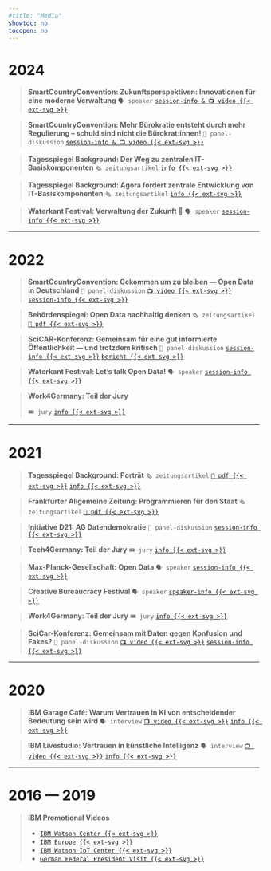 ```yaml
---
#title: "Media"
showtoc: no
tocopen: no
---
```

# 2024
>**SmartCountryConvention: Zukunftsperspektiven: Innovationen für eine moderne Verwaltung**
> `🗣️ speaker` [`session-info & 📺 video {{< ext-svg >}}`](https://www.smartcountry.berlin/de/programm/programmueberblick/#eventdate--Zukunftsperspektiven:-Innovationen-für-eine-moderne-Verwaltung--0a0a8dc1-7d6b-44f6-9060-f47bf277666e)

>**SmartCountryConvention: Mehr Bürokratie entsteht durch mehr Regulierung – schuld sind nicht die Bürokrat:innen!**
> `💬 panel-diskussion` [`session-info & 📺 video {{< ext-svg >}}`](https://www.smartcountry.berlin/de/programm/programmueberblick/#eventdate--Mehr-Bürokratie-entsteht-durch-mehr-Regulierung-–-schuld-sind-nicht-die-Bürokrat:innen!--bfc1f848-dc67-42f1-8499-7e8f981b585a)

>**Tagesspiegel Background:  Der Weg zu zentralen IT-Basiskomponenten**
> `🗞️ zeitungsartikel` [`info {{< ext-svg >}}`](https://background.tagesspiegel.de/digitalisierung-und-ki/briefing/der-weg-zu-zentralen-it-basiskomponenten)

>**Tagesspiegel Background:  Agora fordert zentrale Entwicklung von IT-Basiskomponenten**
> `🗞️ zeitungsartikel` [`info {{< ext-svg >}}`](https://background.tagesspiegel.de/digitalisierung-und-ki/briefing/agora-fordert-zentrale-entwicklung-von-it-basiskomponenten)

>**Waterkant Festival: Verwaltung der Zukunft 🔮**
> `🗣️ speaker` [`session-info {{< ext-svg >}}`]([https://waterkant2022.sched.com/event/12XKR/open-data-new-startup-potentials](https://waterkantfestival2024.sched.com/event/1dJb9/verwaltung-der-zukunft))

***
# 2022
>**SmartCountryConvention: Gekommen um zu bleiben — Open Data in Deutschland**
> `💬 panel-diskussion` [`📺 video {{< ext-svg >}}`](https://youtu.be/9GRDcw9V_Dc) [`session-info {{< ext-svg >}}`](https://online.smartcountry.berlin/eventdate/Came-to-stay-Open-Data-in-German--ed_052)

>**Behördenspiegel: Open Data nachhaltig denken**
>`🗞️ zeitungsartikel` [`📄 pdf {{< ext-svg >}}`](/202202_Behoerden_Spiegel_Mahendran_CCOD.pdf)

>**SciCAR-Konferenz: Gemeinsam für eine gut informierte Öffentlichkeit — und trotzdem kritisch** `💬 panel-diskussion` [`session-info {{< ext-svg >}}`](https://sched.co/14ac2) [`bericht {{< ext-svg >}}`](https://www.wissenschaftsjournalismus.org/datenjournalismus/konferenzen-und-ressourcen/konferenzen/fachkonferenz-scicar-2022/)

>**Waterkant Festival: Let’s talk Open Data!**
> `🗣️ speaker` [`session-info {{< ext-svg >}}`](https://waterkant2022.sched.com/event/12XKR/open-data-new-startup-potentials)

>**Work4Germany: Teil der Jury**
>
> `🎟️ jury` [`info {{< ext-svg >}}`](https://www.bva.bund.de/SharedDocs/Kurzmeldungen/DE/Digitalisierung/bva-in-jury-von-work4germany.html)

***
# 2021
>**Tagesspiegel Background: Porträt**
> `🗞️ zeitungsartikel` [`📄 pdf {{< ext-svg >}}`](/202108_tagesspiegel_background_portraet_mahendran.pdf) [`info {{< ext-svg >}}`](https://background.tagesspiegel.de/digitalisierung/thilak-mahendran)


>**Frankfurter Allgemeine Zeitung: Programmieren für den Staat**
> `🗞️ zeitungsartikel` [`📄 pdf {{< ext-svg >}}`](/202109_FAZ-Programmieren_fuer_den_Staat-Artikel.pdf)

>**Initiative D21: AG Datendemokratie**
> `💬 panel-diskussion` [`session-info {{< ext-svg >}}`](https://initiatived21.de/veranstaltungen/sitzung-der-ag-datendemokratie-q4-2021/)


>**Tech4Germany: Teil der Jury**
> `🎟️ jury` [`info {{< ext-svg >}}`](https://tech-archive.4germany.org/jury/)


>**Max-Planck-Gesellschaft: Open Data**
> `🗣️ speaker` [`session-info {{< ext-svg >}}`](https://osip.mpdl.mpg.de/talk-series-2021/)

>**Creative Bureaucracy Festival**
> `🗣️ speaker` [`speaker-info {{< ext-svg >}}`](https://creativebureaucracy.org/speakers/thilak-mahendran/)

>**Work4Germany: Teil der Jury**
> `🎟️ jury` [`info {{< ext-svg >}}`](https://work-archive.4germany.org/jury/)


>**SciCar-Konferenz: Gemeinsam mit Daten gegen Konfusion und Fakes?**
> `💬 panel-diskussion` [`📺 video {{< ext-svg >}}`](https://youtu.be/607vJM5hkiY?t=13623) [`session-info {{< ext-svg >}}`](https://sched.co/mU9N)

***
# 2020
>**IBM Garage Café: Warum Vertrauen in KI von entscheidender Bedeutung sein wird**
> `🗣️ interview` [`📺 video {{< ext-svg >}}`](/GarageC.mp4) [`info {{< ext-svg >}}`](https://www.meetup.com/de-DE/Big-Data-Developers-in-Munich/events/271078268/)

>**IBM Livestudio: Vertrauen in künstliche Intelligenz**
> `🗣️ interview` [`📺 video {{< ext-svg >}}`](https://youtu.be/4db97jBpt7U) [`info {{< ext-svg >}}`](https://stefanpfeiffer.blog/2020/04/15/ibm-livestudio-magazin-4-funktionierende-lieferketten-wichtiger-denn-je-ebenso-vertrauen-in-ki-und-automatisieren-um-mehr-zeit-fur-wichtige-arbeit-zu-haben/)

***
# 2016 — 2019
>**IBM Promotional Videos**
>
>- [`IBM Watson Center {{< ext-svg >}}`](https://www.youtube.com/watch?v=LcJ-jzlX5_w) 
>- [`IBM Europe {{< ext-svg >}}`](https://www.youtube.com/watch?v=BNb_4xzH164) 
>- [`IBM Watson IoT Center {{< ext-svg >}}`](https://www.youtube.com/watch?v=unI0-OEjb0o) 
>- [`German Federal President Visit {{< ext-svg >}}`](https://www.youtube.com/watch?v=M_kV8opsx8A)

